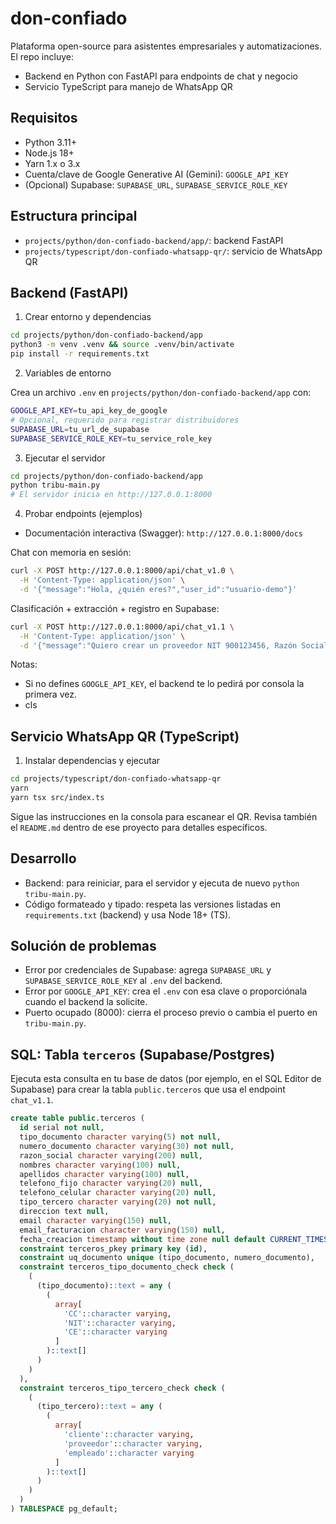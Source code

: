 # don-confiado

Plataforma open-source para asistentes empresariales y automatizaciones. El repo incluye:

- Backend en Python con FastAPI para endpoints de chat y negocio
- Servicio TypeScript para manejo de WhatsApp QR

## Requisitos

- Python 3.11+
- Node.js 18+
- Yarn 1.x o 3.x
- Cuenta/clave de Google Generative AI (Gemini): `GOOGLE_API_KEY`
- (Opcional) Supabase: `SUPABASE_URL`, `SUPABASE_SERVICE_ROLE_KEY`

## Estructura principal

- `projects/python/don-confiado-backend/app/`: backend FastAPI
- `projects/typescript/don-confiado-whatsapp-qr/`: servicio de WhatsApp QR

## Backend (FastAPI)

1) Crear entorno y dependencias

```bash
cd projects/python/don-confiado-backend/app
python3 -m venv .venv && source .venv/bin/activate
pip install -r requirements.txt
```

2) Variables de entorno

Crea un archivo `.env` en `projects/python/don-confiado-backend/app` con:

```bash
GOOGLE_API_KEY=tu_api_key_de_google
# Opcional, requerido para registrar distribuidores
SUPABASE_URL=tu_url_de_supabase
SUPABASE_SERVICE_ROLE_KEY=tu_service_role_key
```

3) Ejecutar el servidor

```bash
cd projects/python/don-confiado-backend/app
python tribu-main.py
# El servidor inicia en http://127.0.0.1:8000
```

4) Probar endpoints (ejemplos)

- Documentación interactiva (Swagger): `http://127.0.0.1:8000/docs`

Chat con memoria en sesión:

```bash
curl -X POST http://127.0.0.1:8000/api/chat_v1.0 \
  -H 'Content-Type: application/json' \
  -d '{"message":"Hola, ¿quién eres?","user_id":"usuario-demo"}'
```

Clasificación + extracción + registro en Supabase:

```bash
curl -X POST http://127.0.0.1:8000/api/chat_v1.1 \
  -H 'Content-Type: application/json' \
  -d '{"message":"Quiero crear un proveedor NIT 900123456, Razón Social ACME","user_id":"usuario-demo"}'
```

Notas:
- Si no defines `GOOGLE_API_KEY`, el backend te lo pedirá por consola la primera vez.
- cls

## Servicio WhatsApp QR (TypeScript)

1) Instalar dependencias y ejecutar

```bash
cd projects/typescript/don-confiado-whatsapp-qr
yarn
yarn tsx src/index.ts
```

Sigue las instrucciones en la consola para escanear el QR. Revisa también el `README.md` dentro de ese proyecto para detalles específicos.

## Desarrollo

- Backend: para reiniciar, para el servidor y ejecuta de nuevo `python tribu-main.py`.
- Código formateado y tipado: respeta las versiones listadas en `requirements.txt` (backend) y usa Node 18+ (TS).

## Solución de problemas

- Error por credenciales de Supabase: agrega `SUPABASE_URL` y `SUPABASE_SERVICE_ROLE_KEY` al `.env` del backend.
- Error por `GOOGLE_API_KEY`: crea el `.env` con esa clave o proporciónala cuando el backend la solicite.
- Puerto ocupado (8000): cierra el proceso previo o cambia el puerto en `tribu-main.py`.

## SQL: Tabla `terceros` (Supabase/Postgres)

Ejecuta esta consulta en tu base de datos (por ejemplo, en el SQL Editor de Supabase) para crear la tabla `public.terceros` que usa el endpoint `chat_v1.1`.

```sql
create table public.terceros (
  id serial not null,
  tipo_documento character varying(5) not null,
  numero_documento character varying(30) not null,
  razon_social character varying(200) null,
  nombres character varying(100) null,
  apellidos character varying(100) null,
  telefono_fijo character varying(20) null,
  telefono_celular character varying(20) null,
  tipo_tercero character varying(20) not null,
  direccion text null,
  email character varying(150) null,
  email_facturacion character varying(150) null,
  fecha_creacion timestamp without time zone null default CURRENT_TIMESTAMP,
  constraint terceros_pkey primary key (id),
  constraint uq_documento unique (tipo_documento, numero_documento),
  constraint terceros_tipo_documento_check check (
    (
      (tipo_documento)::text = any (
        (
          array[
            'CC'::character varying,
            'NIT'::character varying,
            'CE'::character varying
          ]
        )::text[]
      )
    )
  ),
  constraint terceros_tipo_tercero_check check (
    (
      (tipo_tercero)::text = any (
        (
          array[
            'cliente'::character varying,
            'proveedor'::character varying,
            'empleado'::character varying
          ]
        )::text[]
      )
    )
  )
) TABLESPACE pg_default;
```
